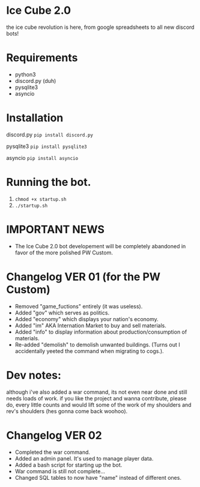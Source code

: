 # Ice Cube 2.0
the ice cube revolution is here, from google spreadsheets to all new discord bots!

# Requirements
- python3
- discord.py (duh)
- pysqlite3
- asyncio

# Installation
discord.py ```pip install discord.py```

pysqlite3 ```pip install pysqlite3```

asyncio ```pip install asyncio```

# Running the bot.
1. ```chmod +x startup.sh```
2. ```./startup.sh```

# IMPORTANT NEWS 
- The Ice Cube 2.0 bot developement will be completely abandoned in favor of the more polished PW Custom.


# Changelog VER 01 (for the PW Custom)
- Removed "game_fuctions" entirely (it was useless).
- Added "gov" which serves as politics.
- Added "economy" which displays your nation's economy.
- Added "im" AKA Internation Market to buy and sell materials.
- Added "info" to display information about production/consumption of materials.
- Re-added "demolish" to demolish unwanted buildings. (Turns out I accidentally yeeted the command when migrating to cogs.).

# Dev notes:
although i've also added a war command, its not even near done and still needs loads of work.
if you like the project and wanna contribute, please do, every little counts and would lift some of the work of my shoulders and rev's shoulders (hes gonna come back woohoo).


# Changelog VER 02
- Completed the war command.
- Added an admin panel. It's used to manage player data.
- Added a bash script for starting up the bot.
- War command is still not complete...
- Changed SQL tables to now have "name" instead of different ones.